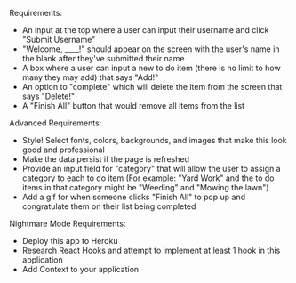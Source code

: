 Requirements:
- An input at the top where a user can input their username and click "Submit Username"
- "Welcome, ____!" should appear on the screen with the user's name in the blank after they've submitted their name 
- A box where a user can input a new to do item (there is no limit to how many they may add) that says "Add!"
- An option to "complete" which will delete the item from the screen that says "Delete!"
- A "Finish All" button that would remove all items from the list 

Advanced Requirements: 
- Style! Select fonts, colors, backgrounds, and images that make this look good and professional 
- Make the data persist if the page is refreshed 
- Provide an input field for "category" that will allow the user to assign a category to each to do item (For example: "Yard Work" and the to do items in that category might be "Weeding" and "Mowing the lawn")
- Add a gif for when someone clicks "Finish All" to pop up and congratulate them on their list being completed 

Nightmare Mode Requirements: 
- Deploy this app to Heroku 
- Research React Hooks and attempt to implement at least 1 hook in this application
- Add Context to your application 

